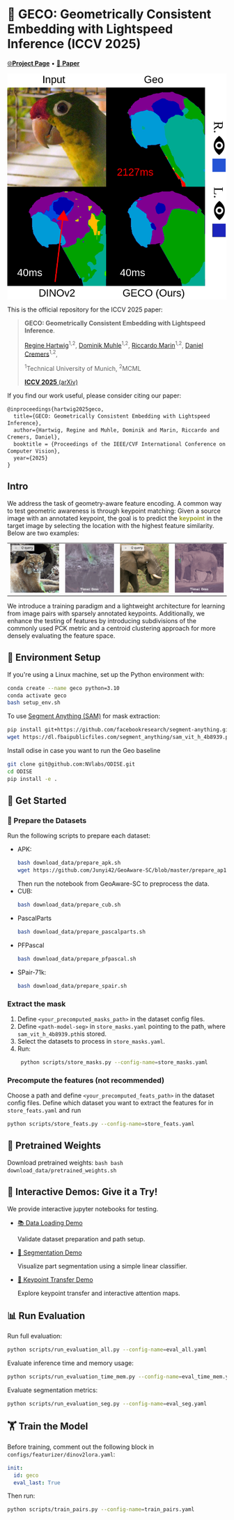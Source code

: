 # 🦎 GECO: Geometrically Consistent Embedding with Lightspeed Inference (ICCV 2025)


[ 🌐**Project Page**](https://reginehartwig.github.io/publications/geco/) • [📄  **Paper**](TBA) 

<div style="display: flex; align-items: center; gap: 10px;">
    <img src="assets/birds_teaser.png" alt=" " width="600">
    

</div>

This is the official repository for the ICCV 2025 paper:

 > **GECO: Geometrically Consistent Embedding with Lightspeed Inference**.
>
>[Regine Hartwig](https://reginehartwig.github.io/)<sup>1,2</sup>, 
>[Dominik Muhle](https://dominikmuhle.github.io/)<sup>1,2</sup>,
>[Riccardo Marin](https://ricma.netlify.app/)<sup>1,2</sup>,
>[Daniel Cremers](https://cvg.cit.tum.de/members/cremers)<sup>1,2</sup>,
> 
> <sup>1</sup>Technical University of Munich, <sup>2</sup>MCML
>
> [**ICCV 2025** (arXiv)](TBD)


If you find our work useful, please consider citing our paper:
```
@inproceedings{hartwig2025geco,
  title={GECO: Geometrically Consistent Embedding with Lightspeed Inference},
  author={Hartwig, Regine and Muhle, Dominik and Marin, Riccardo and Cremers, Daniel},
  booktitle = {Proceedings of the IEEE/CVF International Conference on Computer Vision},
  year={2025}
}
```

## Intro

We address the task of geometry-aware feature encoding. A common way to test geometric awareness is through keypoint matching: Given a source image with an annotated keypoint, the goal is to predict the <b style="color: rgb(152, 163, 39);">keypoint</b> in the target image by selecting the location with the highest feature similarity. Below are two examples:
<table>
    <tr>
        <td><img src="./assets/src_10_2_crop.png" width="200"/></td>
        <td><img src="./assets/trg_10_2_crop_blend.gif" width="200"/></td>
        <td><img src="./assets/src_01_5_crop.png" width="200"/></td>
        <td><img src="./assets/trg_01_5_crop_blend.gif" width="200"/></td>
    </tr>
</table>

We introduce a training paradigm and a lightweight architecture for learning from image pairs with sparsely annotated keypoints. Additionally, we enhance the testing of features by introducing subdivisions of the commonly used PCK metric and a centroid clustering approach for more densely evaluating the feature space.
## 🔧 Environment Setup
If you're using a Linux machine, set up the Python environment with:
```bash
conda create --name geco python=3.10
conda activate geco
bash setup_env.sh
```
To use [Segment Anything (SAM)](https://github.com/facebookresearch/segment-anything) for mask extraction:

```bash
pip install git+https://github.com/facebookresearch/segment-anything.git
wget https://dl.fbaipublicfiles.com/segment_anything/sam_vit_h_4b8939.pth

```

Install odise in case you want to run the Geo baseline

```bash
git clone git@github.com:NVlabs/ODISE.git
cd ODISE
pip install -e .
```

## 🚀 Get Started

### 📁  Prepare the Datasets

Run the following scripts to prepare each dataset:
* APK:
    ```bash
    bash download_data/prepare_apk.sh
    wget https://github.com/Junyi42/GeoAware-SC/blob/master/prepare_ap10k.ipynb
    ```
    Then run the notebook from GeoAware-SC to preprocess the data.
* CUB:
    ```bash
    bash download_data/prepare_cub.sh
    ```
* PascalParts
    ```bash
    bash download_data/prepare_pascalparts.sh
    ```
* PFPascal
    ```bash
    bash download_data/prepare_pfpascal.sh
    ```
* SPair-71k:
    ```bash
    bash download_data/prepare_spair.sh
    ```

### Extract the mask
1. Define `<your_precomputed_masks_path>` in the dataset config files.
2. Define `<path-model-seg>` in `store_masks.yaml` pointing to the path, where `sam_vit_h_4b8939.pth`is stored.
3. Select the datasets to process in `store_masks.yaml`.
4. Run:
   ```bash
    python scripts/store_masks.py --config-name=store_masks.yaml 
    ```

### Precompute the features (not recommended)
Choose a path and define `<your_precomputed_feats_path>` in the dataset config files.
Define which dataset you want to extract the features for in `store_feats.yaml` and run
```bash
python scripts/store_feats.py --config-name=store_feats.yaml 
```


## 🎯 Pretrained Weights
Download pretrained weights:
    ```bash
    bash download_data/pretrained_weights.sh
    ```


## 🧪 Interactive Demos: Give it a Try!

We provide interactive jupyter notebooks for testing.

* [📚 Data Loading Demo](demo_data_loading.ipynb)

    Validate dataset preparation and path setup.

* [🎨 Segmentation Demo](demo_segmenation_nearest_centroid.ipynb)

    Visualize part segmentation using a simple linear classifier.

* [📍 Keypoint Transfer Demo](demo_keypoint_transfer.ipynb)

    Explore keypoint transfer and interactive attention maps.


## 📊 Run Evaluation

Run full evaluation:
```bash
python scripts/run_evaluation_all.py --config-name=eval_all.yaml 
```
Evaluate inference time and memory usage:
```bash
python scripts/run_evaluation_time_mem.py --config-name=eval_time_mem.yaml 
```
Evaluate segmentation metrics:
```bash
python scripts/run_evaluation_seg.py --config-name=eval_seg.yaml 
```


## 🏋️ Train the Model
Before training, comment out the following block in `configs/featurizer/dinov2lora.yaml`:

```yaml
init:
  id: geco
  eval_last: True
```
Then run:
```bash
python scripts/train_pairs.py --config-name=train_pairs.yaml 
```